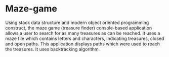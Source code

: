 Maze-game
=========

Using stack data structure and modern object oriented programming construct, the maze game (treasure finder) console-based application allows a user to search for as many treasures as can be reached. It uses a maze file which contains letters and characters, indicating treasures, closed and open paths. This application displays paths which were used to reach the treasures. It uses backtracking algorithm. 
